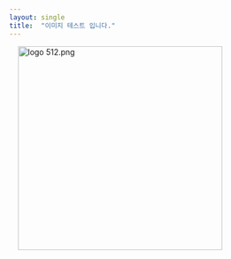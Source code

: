 ```yaml
---
layout: single
title:  "이미지 테스트 입니다."
---
```


    <img src="file:/assets/images/logo.png" title="" alt="logo 512.png" width="369">
